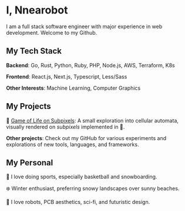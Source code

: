 # I, Nnearobot

I am a full stack software engineer with major experience in web development. Welcome to my Github.

## My Tech Stack

**Backend**: Go, Rust, Python, Ruby, PHP, Node.js, AWS, Terraform, K8s

**Frontend**: React.js, Next.js, Typescript, Less/Sass

**Other Interests**: Machine Learning, Computer Graphics

## My Projects

🦠 [Game of Life on Subpixels](https://github.com/nnearobot/lifegame-subpixels): A small exploration into cellular automata, visually rendered on _subpixels_ implemented in 🦀.

**Other projects**: Check out my GitHub for various experiments and explorations of new tools, languages, and frameworks.

## My Personal

🏀 I love doing sports, especially basketball and snowboarding.

❄️ Winter enthusiast, preferring snowy landscapes over sunny beaches.

🤖 I love robots, PCB aesthetics, sci-fi, and futuristic design.

